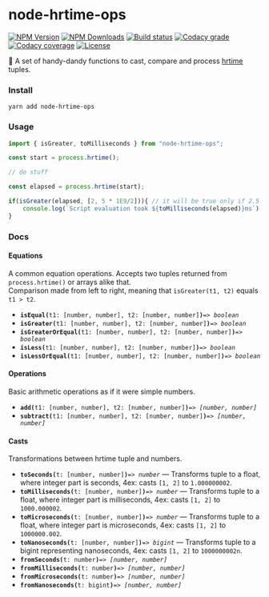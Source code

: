 # node-hrtime-ops

[![NPM Version](https://badgen.net/npm/v/node-hrtime-ops)](https://www.npmjs.com/package/node-hrtime-ops)
[![NPM Downloads](https://badgen.net/npm/dw/node-hrtime-ops)](https://www.npmjs.com/package/node-hrtime-ops)
[![Build status](https://badgen.net/travis/xobotyi/node-hrtime-ops)](https://travis-ci.org/xobotyi/node-hrtime-ops)
[![Codacy grade](https://badgen.net/codacy/grade/604c2e0a1f544603bc26aa66e05dcf19)](https://app.codacy.com/manual/xobotyi/node-hrtime-ops/dashboard)
[![Codacy coverage](https://badgen.net/codacy/coverage/604c2e0a1f544603bc26aa66e05dcf19)](https://app.codacy.com/manual/xobotyi/node-hrtime-ops/dashboard)
[![License](https://badgen.net/npm/license/node-hrtime-ops)](https://www.npmjs.com/package/node-hrtime-ops)

🙌 A set of handy-dandy functions to cast, compare and process [hrtime](https://nodejs.org/dist/latest-v12.x/docs/api/process.html#process_process_hrtime_time) tuples.

### Install
```shell script
yarn add node-hrtime-ops
```

### Usage

```javascript
import { isGreater, toMilliseconds } from "node-hrtime-ops";

const start = process.hrtime();

// do stuff

const elapsed = process.hrtime(start);

if(isGreater(elapsed, [2, 5 * 1E9/2])){ // it will be true only if 2.5 seconds passed
    console.log(`Script evaluation took ${toMilliseconds(elapsed)}ms`);
}
```

### Docs

#### Equations

A common equation operations. Accepts two tuples returned from `process.hrtime()` or arrays alike that.  
Comparison made from left to right, meaning that `isGreater(t1, t2)` equals `t1 > t2`.
 
- **`isEqual(`**`t1: [number, number], t2: [number, number]`**`)`**_`=> boolean`_
- **`isGreater(`**`t1: [number, number], t2: [number, number]`**`)`**_`=> boolean`_
- **`isGreaterOrEqual(`**`t1: [number, number], t2: [number, number]`**`)`**_`=> boolean`_
- **`isLess(`**`t1: [number, number], t2: [number, number]`**`)`**_`=> boolean`_
- **`isLessOrEqual(`**`t1: [number, number], t2: [number, number]`**`)`**_`=> boolean`_

#### Operations

Basic arithmetic operations as if it were simple numbers.

- **`add(`**`t1: [number, number], t2: [number, number]`**`)`**_`=> [number, number]`_
- **`subtract(`**`t1: [number, number], t2: [number, number]`**`)`**_`=> [number, number]`_

#### Casts

Transformations between hrtime tuple and numbers.

- **`toSeconds(`**`t: [number, number]`**`)`**_`=> number`_ &mdash; Transforms tuple to a float, where integer part is seconds, 4ex: casts `[1, 2]` to `1.000000002`.
- **`toMilliseconds(`**`t: [number, number]`**`)`**_`=> number`_ &mdash; Transforms tuple to a float, where integer part is milliseconds, 4ex: casts `[1, 2]` to `1000.000002`.
- **`toMicroseconds(`**`t: [number, number]`**`)`**_`=> number`_ &mdash; Transforms tuple to a float, where integer part is microseconds, 4ex: casts `[1, 2]` to `1000000.002`.
- **`toNanoseconds(`**`t: [number, number]`**`)`**_`=> bigint`_ &mdash; Transforms tuple to a bigint representing nanoseconds, 4ex: casts `[1, 2]` to `1000000002n`.
- **`fromSeconds(`**`t: number`**`)`**_`=> [number, number]`_
- **`fromMilliseconds(`**`t: number`**`)`**_`=> [number, number]`_
- **`fromMicroseconds(`**`t: number`**`)`**_`=> [number, number]`_
- **`fromNanoseconds(`**`t: bigint`**`)`**_`=> [number, number]`_
